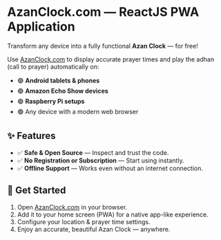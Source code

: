 # AzanClock.com — ReactJS PWA Application

Transform any device into a fully functional **Azan Clock** — for free!

Use [AzanClock.com](https://azanclock.com) to display accurate prayer times and play the adhan (call to prayer) automatically on:

- 🟢 **Android tablets & phones**
- 🟢 **Amazon Echo Show devices**
- 🟢 **Raspberry Pi setups**
- 🟢 Any device with a modern web browser

## ✨ Features

- ✅ **Safe & Open Source** — Inspect and trust the code.
- ✅ **No Registration or Subscription** — Start using instantly.
- ✅ **Offline Support** — Works even without an internet connection.

## 🚀 Get Started

1. Open [AzanClock.com](https://azanclock.com) in your browser.
2. Add it to your home screen (PWA) for a native app-like experience.
3. Configure your location & prayer time settings.
4. Enjoy an accurate, beautiful Azan Clock — anywhere.

